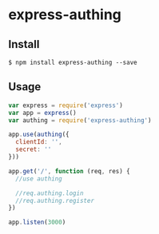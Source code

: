 # express-authing

## Install

``` shell
$ npm install express-authing --save
```

## Usage

``` javascript
var express = require('express')
var app = express()
var authing = require('express-authing')

app.use(authing({
  clientId: '',
  secret: ''
}))

app.get('/', function (req, res) {
  //use authing

  //req.authing.login
  //req.authing.register
})

app.listen(3000)

```
